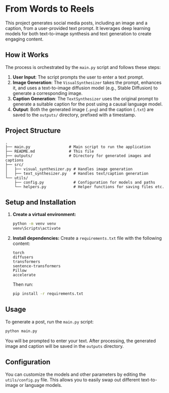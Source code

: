 # From Words to Reels

This project generates social media posts, including an image and a caption, from a user-provided text prompt. It leverages deep learning models for both text-to-image synthesis and text generation to create engaging content.

## How it Works

The process is orchestrated by the `main.py` script and follows these steps:

1.  **User Input**: The script prompts the user to enter a text prompt.
2.  **Image Generation**: The `VisualSynthesizer` takes the prompt, enhances it, and uses a text-to-image diffusion model (e.g., Stable Diffusion) to generate a corresponding image.
3.  **Caption Generation**: The `TextSynthesizer` uses the original prompt to generate a suitable caption for the post using a causal language model.
4.  **Output**: Both the generated image (`.png`) and the caption (`.txt`) are saved to the `outputs/` directory, prefixed with a timestamp.

## Project Structure

```
.
├── main.py                 # Main script to run the application
├── README.md               # This file
├── outputs/                # Directory for generated images and captions
├── src/
│   ├── visual_synthesizer.py # Handles image generation
│   ├── text_synthesizer.py   # Handles text/caption generation
└── utils/
    ├── config.py             # Configuration for models and paths
    └── helpers.py            # Helper functions for saving files etc.
```

## Setup and Installation

1.  **Create a virtual environment:**
    ```bash
    python -m venv venv
    venv\Scripts\activate
    ```

2.  **Install dependencies:**
    Create a `requirements.txt` file with the following content:
    ```
    torch
    diffusers
    transformers
    sentence-transformers
    Pillow
    accelerate
    ```
    Then run:
    ```bash
    pip install -r requirements.txt
    ```

## Usage

To generate a post, run the `main.py` script:

```bash
python main.py
```

You will be prompted to enter your text. After processing, the generated image and caption will be saved in the `outputs` directory.

## Configuration

You can customize the models and other parameters by editing the `utils/config.py` file. This allows you to easily swap out different text-to-image or language models.
